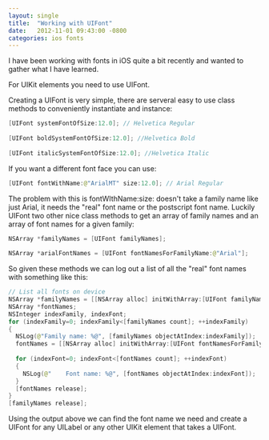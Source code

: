 ```yaml
---
layout: single
title:  "Working with UIFont"
date:   2012-11-01 09:43:00 -0800
categories: ios fonts
---
```

I have been working with fonts in iOS quite a bit recently and wanted to gather what I have learned.

For UIKit elements you need to use UIFont.

Creating a UIFont is very simple, there are serveral easy to use class methods to conveniently instantiate and instance:

```swift
[UIFont systemFontOfSize:12.0]; // Helvetica Regular
 
[UIFont boldSystemFontOfSize:12.0]; //Helvetica Bold
    
[UIFont italicSystemFontOfSize:12.0]; //Helvetica Italic
```

If you want a different font face you can use:

```swift
[UIFont fontWithName:@"ArialMT" size:12.0]; // Arial Regular
```

The problem with this is fontWIthName:size: doesn't take a family name like just Arial, it needs the "real" font name or the postscript font name. Luckily UIFont two other nice class methods to get an array of family names and an array of font names for a given family:

```swift
NSArray *familyNames = [UIFont familyNames];
    
NSArray *arialFontNames = [UIFont fontNamesForFamilyName:@"Arial"];
```

So given these methods we can log out a list of all the "real" font names with something like this:

```swift
// List all fonts on device
NSArray *familyNames = [[NSArray alloc] initWithArray:[UIFont familyNames]];
NSArray *fontNames;
NSInteger indexFamily, indexFont;
for (indexFamily=0; indexFamily<[familyNames count]; ++indexFamily)
{
  NSLog(@"Family name: %@", [familyNames objectAtIndex:indexFamily]);
  fontNames = [[NSArray alloc] initWithArray:[UIFont fontNamesForFamilyName:[familyNames objectAtIndex:indexFamily]]];
        
  for (indexFont=0; indexFont<[fontNames count]; ++indexFont)
  {
    NSLog(@"    Font name: %@", [fontNames objectAtIndex:indexFont]);
  }
  [fontNames release];
}
[familyNames release];
```

Using the output above we can find the font name we need and create a UIFont for any UILabel or any other UIKit element that takes a UIFont.

